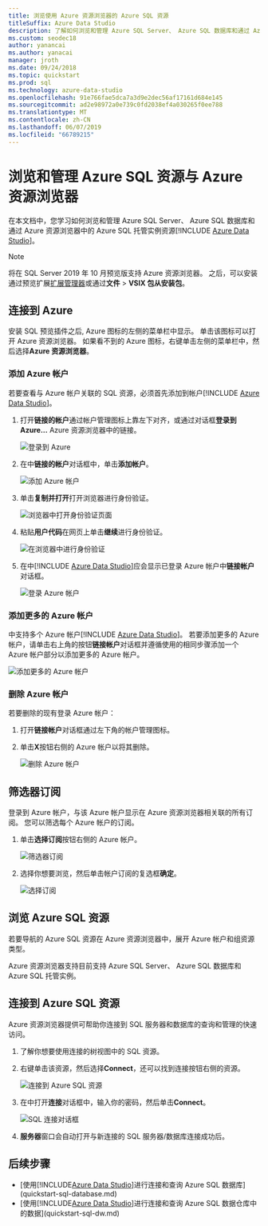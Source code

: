 ```yaml
---
title: 浏览使用 Azure 资源浏览器的 Azure SQL 资源
titleSuffix: Azure Data Studio
description: 了解如何浏览和管理 Azure SQL Server、 Azure SQL 数据库和通过 Azure 资源浏览器的 Azure SQL 托管实例。
ms.custom: seodec18
author: yanancai
ms.author: yanacai
manager: jroth
ms.date: 09/24/2018
ms.topic: quickstart
ms.prod: sql
ms.technology: azure-data-studio
ms.openlocfilehash: 91e766fae5dca7a3d9e2dec56af17161d684e145
ms.sourcegitcommit: ad2e98972a0e739c0fd2038ef4a030265f0ee788
ms.translationtype: MT
ms.contentlocale: zh-CN
ms.lasthandoff: 06/07/2019
ms.locfileid: "66789215"
---
```

# <a name="explore-and-manage-azure-sql-resources-with-azure-resource-explorer"></a>浏览和管理 Azure SQL 资源与 Azure 资源浏览器

在本文档中，您学习如何浏览和管理 Azure SQL Server、 Azure SQL 数据库和通过 Azure 资源浏览器中的 Azure SQL 托管实例资源[!INCLUDE [Azure Data Studio](../includes/name-sos-short.md)]。

>[!NOTE]
>将在 SQL Server 2019 年 10 月预览版支持 Azure 资源浏览器。 之后，可以安装通过预览扩展[扩展管理器](extensions.md)或通过**文件** > **VSIX 包从安装包**。


## <a name="connect-to-azure"></a>连接到 Azure

安装 SQL 预览插件之后, Azure 图标的左侧的菜单栏中显示。 单击该图标可以打开 Azure 资源浏览器。 如果看不到的 Azure 图标，右键单击左侧的菜单栏中，然后选择**Azure 资源浏览器**。

### <a name="add-an-azure-account"></a>添加 Azure 帐户

若要查看与 Azure 帐户关联的 SQL 资源，必须首先添加到帐户[!INCLUDE [Azure Data Studio](../includes/name-sos-short.md)]。

1. 打开**链接的帐户**通过帐户管理图标上靠左下对齐，或通过对话框**登录到 Azure...** Azure 资源浏览器中的链接。

    ![登录到 Azure](media/azure-resource-explorer/sign-in-to-azure.png)

2. 在中**链接的帐户**对话框中，单击**添加帐户**。

    ![添加 Azure 帐户](media/azure-resource-explorer/add-an-azure-account.png)

3. 单击**复制并打开**打开浏览器进行身份验证。

    ![浏览器中打开身份验证页面](media/azure-resource-explorer/open-authentication-in-browser.png)

4. 粘贴**用户代码**在网页上单击**继续**进行身份验证。

    ![在浏览器中进行身份验证](media/azure-resource-explorer/authenticate-in-browser.png)

5. 在中[!INCLUDE [Azure Data Studio](../includes/name-sos-short.md)]应会显示已登录 Azure 帐户中**链接帐户**对话框。

    ![登录 Azure 帐户](media/azure-resource-explorer/signed-in-azure-account.png)

### <a name="add-more-azure-accounts"></a>添加更多的 Azure 帐户

中支持多个 Azure 帐户[!INCLUDE [Azure Data Studio](../includes/name-sos-short.md)]。 若要添加更多的 Azure 帐户，请单击右上角的按钮**链接帐户**对话框并遵循使用的相同步骤添加一个 Azure 帐户部分以添加更多的 Azure 帐户。

![添加更多的 Azure 帐户](media/azure-resource-explorer/add-more-azure-account.png)

### <a name="remove-an-azure-account"></a>删除 Azure 帐户

若要删除的现有登录 Azure 帐户：

1. 打开**链接帐户**对话框通过左下角的帐户管理图标。
2. 单击**X**按钮右侧的 Azure 帐户以将其删除。

    ![删除 Azure 帐户](media/azure-resource-explorer/remove-azure-account.png)

## <a name="filter-subscription"></a>筛选器订阅

登录到 Azure 帐户，与该 Azure 帐户显示在 Azure 资源浏览器相关联的所有订阅。 您可以筛选每个 Azure 帐户的订阅。

1. 单击**选择订阅**按钮右侧的 Azure 帐户。

   ![筛选器订阅](media/azure-resource-explorer/filter-subscription.png)

2. 选择你想要浏览，然后单击帐户订阅的复选框**确定**。

   ![选择订阅](media/azure-resource-explorer/select-subscription.png)

## <a name="explore-azure-sql-resources"></a>浏览 Azure SQL 资源

若要导航的 Azure SQL 资源在 Azure 资源浏览器中，展开 Azure 帐户和组资源类型。

Azure 资源浏览器支持目前支持 Azure SQL Server、 Azure SQL 数据库和 Azure SQL 托管实例。

## <a name="connect-to-azure-sql-resources"></a>连接到 Azure SQL 资源

Azure 资源浏览器提供可帮助你连接到 SQL 服务器和数据库的查询和管理的快速访问。 

1. 了解你想要使用连接的树视图中的 SQL 资源。
2. 右键单击该资源，然后选择**Connect**，还可以找到连接按钮右侧的资源。

   ![连接到 Azure SQL 资源](media/azure-resource-explorer/connect-to-azure-sql-resource.png)

3. 在中打开**连接**对话框中，输入你的密码，然后单击**Connect**。

   ![SQL 连接对话框](media/azure-resource-explorer/sql-connection-dialog.png)
4. **服务器**窗口会自动打开与新连接的 SQL 服务器/数据库连接成功后。

## <a name="next-steps"></a>后续步骤

- [使用[!INCLUDE[Azure Data Studio](../includes/name-sos-short.md)]进行连接和查询 Azure SQL 数据库](quickstart-sql-database.md)
- [使用[!INCLUDE[Azure Data Studio](../includes/name-sos-short.md)]进行连接和查询 Azure SQL 数据仓库中的数据](quickstart-sql-dw.md)